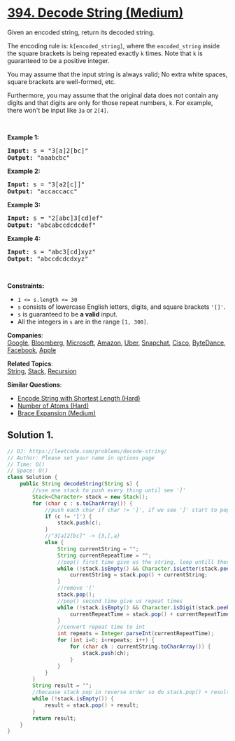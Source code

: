 # [394. Decode String (Medium)](https://leetcode.com/problems/decode-string/)

<p>Given an encoded string, return its decoded string.</p>

<p>The encoding rule is: <code>k[encoded_string]</code>, where the <code>encoded_string</code> inside the square brackets is being repeated exactly <code>k</code> times. Note that <code>k</code> is guaranteed to be a positive integer.</p>

<p>You may assume that the input string is always valid; No extra white spaces, square brackets are well-formed, etc.</p>

<p>Furthermore, you may assume that the original data does not contain any digits and that digits are only for those repeat numbers, <code>k</code>. For example, there won't be input like <code>3a</code> or <code>2[4]</code>.</p>

<p>&nbsp;</p>
<p><strong>Example 1:</strong></p>
<pre><strong>Input:</strong> s = "3[a]2[bc]"
<strong>Output:</strong> "aaabcbc"
</pre><p><strong>Example 2:</strong></p>
<pre><strong>Input:</strong> s = "3[a2[c]]"
<strong>Output:</strong> "accaccacc"
</pre><p><strong>Example 3:</strong></p>
<pre><strong>Input:</strong> s = "2[abc]3[cd]ef"
<strong>Output:</strong> "abcabccdcdcdef"
</pre><p><strong>Example 4:</strong></p>
<pre><strong>Input:</strong> s = "abc3[cd]xyz"
<strong>Output:</strong> "abccdcdcdxyz"
</pre>
<p>&nbsp;</p>
<p><strong>Constraints:</strong></p>

<ul>
	<li><code>1 &lt;= s.length &lt;= 30</code></li>
	<li><code>s</code> consists of lowercase English letters, digits, and square brackets <code>'[]'</code>.</li>
	<li><code>s</code> is guaranteed to be <strong>a valid</strong> input.</li>
	<li>All the integers in <code>s</code> are in the range <code>[1, 300]</code>.</li>
</ul>

**Companies**:  
[Google](https://leetcode.com/company/google), [Bloomberg](https://leetcode.com/company/bloomberg), [Microsoft](https://leetcode.com/company/microsoft), [Amazon](https://leetcode.com/company/amazon), [Uber](https://leetcode.com/company/uber), [Snapchat](https://leetcode.com/company/snapchat), [Cisco](https://leetcode.com/company/cisco), [ByteDance](https://leetcode.com/company/bytedance), [Facebook](https://leetcode.com/company/facebook), [Apple](https://leetcode.com/company/apple)

**Related Topics**:  
[String](https://leetcode.com/tag/string/), [Stack](https://leetcode.com/tag/stack/), [Recursion](https://leetcode.com/tag/recursion/)

**Similar Questions**:

- [Encode String with Shortest Length (Hard)](https://leetcode.com/problems/encode-string-with-shortest-length/)
- [Number of Atoms (Hard)](https://leetcode.com/problems/number-of-atoms/)
- [Brace Expansion (Medium)](https://leetcode.com/problems/brace-expansion/)

## Solution 1.

```java
// OJ: https://leetcode.com/problems/decode-string/
// Author: Please set your name in options page
// Time: O()
// Space: O()
class Solution {
    public String decodeString(String s) {
        //use one stack to push every thing until see ']'
        Stack<Character> stack = new Stack();
        for (char c : s.toCharArray()) {
            //push each char if char != ']', if we see ']' start to pop and populate
            if (c != ']') {
                stack.push(c);
            }
            //"3[a]2[bc]" -> {3,[,a}
            else {
                String currentString = "";
                String currentRepeatTime = "";
                //pop() first time give us the string, loop untill there is no letter in the top of the stack to repeat
                while (!stack.isEmpty() && Character.isLetter(stack.peek())) {
                    currentString = stack.pop() + currentString;
                }
                //remove '['
                stack.pop();
                //pop() second time give us repeat times
                while (!stack.isEmpty() && Character.isDigit(stack.peek())) {
                    currentRepeatTime = stack.pop() + currentRepeatTime;
                }
                //convert repeat time to int
                int repeats = Integer.parseInt(currentRepeatTime);
                for (int i=0; i<repeats; i++) {
                    for (char ch : currentString.toCharArray()) {
                        stack.push(ch);
                    }
                }
            }
        }
        String result = "";
        //because stack pop in reverse order so do stack.pop() + result
        while (!stack.isEmpty()) {
            result = stack.pop() + result;
        }
        return result;
    }
}

```
